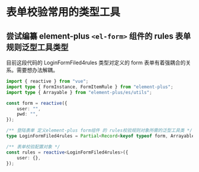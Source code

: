 # 表单校验常用的类型工具

## 尝试编纂 element-plus `<el-form>` 组件的 rules 表单规则泛型工具类型

目前这段代码的 LoginFormFiled4rules 类型对定义的 form 表单有着强耦合的关系。需要想办法解耦。

```ts
import { reactive } from "vue";
import type { FormInstance, FormItemRule } from "element-plus";
import type { Arrayable } from "element-plus/es/utils";

const form = reactive({
	user: "",
	pwd: "",
});

/** 登陆表单 定义element-plus form组件 的 rules校验规则对象所需的泛型工具类 */
type LoginFormFiled4rules = Partial<Record<keyof typeof form, Arrayable<FormItemRule>>>;

/** 表单校验配置对象 */
const rules = reactive<LoginFormFiled4rules>({
	user: {},
});
```
